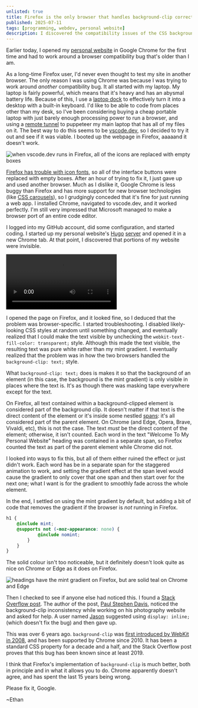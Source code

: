 ```yaml
---
unlisted: true
title: Firefox is the only browser that handles background-clip correctly
published: 2025-07-11
tags: [programming, webdev, personal website]
description: I discovered the compatibility issues of the CSS background-clip attribute
---
```


Earlier today, I opened my [personal website](/posts/personalwebsite) in Google Chrome for the first time and had to work around a browser compatibility bug that's older than I am.

As a long-time Firefox user, I'd never even thought to test my site in another browser. The only reason I was using Chrome was because I was trying to work around *another* compatibility bug. It all started with my laptop. My laptop is fairly powerful, which means that it's heavy and has an abysmal battery life. Because of this, I use a [laptop dock](https://www.youtube.com/watch?v=Pc31L3zJiaU) to effectively turn it into a desktop with a built-in keyboard. I'd like to be able to code from places other than my desk, so I've been considering buying a cheap portable laptop with just barely enough processing power to run a browser, and using a [remote tunnel](https://code.visualstudio.com/docs/remote/tunnels) to puppeteer my main laptop that has all of my files on it. The best way to do this seems to be [vscode.dev](https://code.visualstudio.com/posts/s/2021/10/20/vscode-dev), so I decided to try it out and see if it was viable. I booted up the webpage in Firefox, aaaaand it doesn't work.

![when vscode.dev runs in Firefox, all of the icons are replaced with empty boxes](~/vscode-dot-dev-icon-font.webp "Firefox is bad at icon fonts")

[Firefox has trouble with icon fonts](https://support.mozilla.org/en-US/questions/1016919), so all of the interface buttons were replaced with empty boxes. After an hour of trying to fix it, I just gave up and used another browser. Much as I dislike it, Google Chrome is less buggy than Firefox and has more support for new browser technologies (like [CSS carousels](https://chrome.dev/carousel/)), so I grudgingly conceded that it's fine for just running a web app. I installed Chrome, navigated to vscode.dev, and it worked perfectly. I'm still very impressed that Microsoft managed to make a browser port of an entire code editor.

I logged into my GitHub account, did some configuration, and started coding. I started up my personal website's [Hugo](/posts/hugoswitch) [server](https://gohugo.io/commands/hugo_server/) and opened it in a new Chrome tab. At that point, I discovered that portions of my website were invisible.

![The mint gradient is visible on Firefox but not on Chrome](~/background-clip-firefox-chrome.webm "Firefox (left) vs Chrome (right)")

I opened the page on Firefox, and it looked fine, so I deduced that the problem was browser-specific. I started troubleshooting. I disabled likely-looking CSS styles at random until something changed, and eventually realized that I could make the text visible by unchecking the `webkit-text-fill-color: transparent;` style. Although this made the text visible, the resulting text was pure white rather than my mint gradient. I eventually realized that the problem was in how the two browsers handled the `background-clip: text;` style.

What `background-clip: text;` does is makes it so that the background of an element (in this case, the background is the mint gradient) is only visible in places where the text is. It's as though there was masking tape everywhere except for the text.

On Firefox, all text contained within a background-clipped element is considered part of the background clip. It doesn't matter if that text is the direct content of the element or it's inside some nestled [spans](https://developer.mozilla.org/en-US/docs/Web/HTML/Reference/Elements/span): it's all considered part of the parent element. On Chrome (and Edge, Opera, Brave, Vivaldi, etc), this is not the case. The text *must* be the direct content of the element; otherwise, it isn't counted. Each word in the text "Welcome To My Personal Website" heading was contained in a separate span, so Firefox counted the text as part of the parent element while Chrome did not.

I looked into ways to fix this, but all of them either ruined the effect or just didn't work. Each word has be in a separate span for the staggered animation to work, and setting the gradient effect at the span level would cause the gradient to only cover that one span and then start over for the next one; what I want is for the gradient to smoothly fade across the whole element.

In the end, I settled on using the mint gradient by default, but adding a bit of code that removes the gradient if the browser is *not* running in Firefox.

```scss
h1 {
    @include mint;
    @supports not (-moz-appearance: none) {
            @include nomint;
        }
    }
}
```

The solid colour isn't too noticeable, but it definitely doesn't look quite as nice on Chrome or Edge as it does on Firefox.

![headings have the mint gradient on Firefox, but are solid teal on Chrome and Edge](~/mint-headings-firefox-chrome-edge.webp "Firefox (left) vs Chrome (top right) vs Edge (bottom right)")

Then I checked to see if anyone else had noticed this. I found a [Stack Overflow post](https://stackoverflow.com/questions/55198363/webkit-background-clip-text-working-on-mozilla-but-not-on-chrome). The author of the post, [Paul Stephen Davis](https://stackoverflow.com/users/5925418/paul-stephen-davis), noticed the background-clip inconsistency while working on his photography website and asked for help. A user named [Jason](https://stackoverflow.com/users/4243228/jason) suggested using `display: inline;` (which doesn't fix the bug) and then gave up.

This was over 6 years ago. `background-clip` was [first introduced by WebKit in 2008](https://www.css3.info/webkit-introduces-background-cliptext/), and has been supported by Chrome since 2010. It has been a standard CSS property for a decade and a half, and the Stack Overflow post proves that this bug has been known since at least 2019.

I think that Firefox's implementation of `background-clip` is much better, both in principle and in what it allows you to do. Chrome apparently doesn't agree, and has spent the last 15 years being wrong.

Please fix it, Google.

~Ethan
